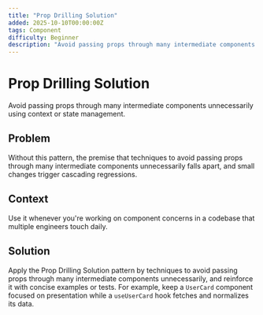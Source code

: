 ```yaml
---
title: "Prop Drilling Solution"
added: 2025-10-10T00:00:00Z
tags: Component
difficulty: Beginner
description: "Avoid passing props through many intermediate components unnecessarily using context or state management."
---
```

# Prop Drilling Solution

Avoid passing props through many intermediate components unnecessarily using context or state management.

## Problem

Without this pattern, the premise that techniques to avoid passing props through many intermediate components unnecessarily falls apart, and small changes trigger cascading regressions.

## Context

Use it whenever you're working on component concerns in a codebase that multiple engineers touch daily.

## Solution

Apply the Prop Drilling Solution pattern by techniques to avoid passing props through many intermediate components unnecessarily, and reinforce it with concise examples or tests. For example, keep a `UserCard` component focused on presentation while a `useUserCard` hook fetches and normalizes its data.
